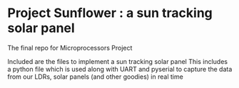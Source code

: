# Project Sunflower : a sun tracking solar panel 
The final repo for Microprocessors Project 

Included are the files to implement a sun tracking solar panel
This includes a python file which is used along with UART and pyserial to capture the data from our LDRs, solar panels (and other goodies) in real time
